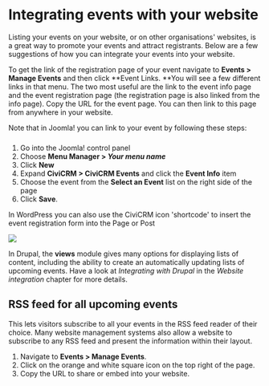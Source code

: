 Integrating events with your website
====================================

Listing your events on your website, or on other organisations'
websites, is a great way to promote your events and attract registrants.
Below are a few suggestions of how you can integrate your events into
your website. 

To get the link of the registration page of your event navigate
to **Events > Manage Events** and then click **Event Links. **You will
see a few different links in that menu. The two most useful are the link
to the event info page and the event registration page (the registration
page is also linked from the info page). Copy the URL for the event
page. You can then link to this page from anywhere in your website. 

Note that in Joomla! you can link to your event by following these
steps: 

### 

1.  Go into the Joomla! control panel
2.  Choose **Menu Manager > *Your menu name***
3.  Click **New**
4.  Expand **CiviCRM > CiviCRM Events** and click the **Event Info**
    item
5.  Choose the event from the **Select an Event** list on the right side
    of the page
6.  Click **Save**.

In WordPress you can also use the CiviCRM icon 'shortcode' to insert the
event registration form into the Page or Post

![](../_edit/static/Wordpress-Shortcodes-small.png)

In Drupal, the **views** module gives many options for displaying lists
of content, including the ability to create an automatically updating
lists of upcoming events. Have a look at *Integrating with Drupal* in
the *Website integration* chapter for more details. 

**RSS feed for all upcoming events**
------------------------------------

This lets visitors subscribe to all your events in the RSS feed reader
of their choice. Many website management systems also allow a website to
subscribe to any RSS feed and present the information within their
layout.

1.  Navigate to **Events > Manage Events**.  
2.  Click on the orange and white square icon on the top right of the
    page.
3.  Copy the URL to share or embed into your website.

